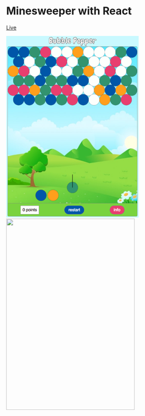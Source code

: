 # Minesweeper with React

[Live](http://reedwilliams24.github.io/Minesweeper)

<div>
  <img src="https://raw.githubusercontent.com/reedwilliams24/bubblePopper/master/docs/screen_shot_1.png" width='355' height='486'>
  <img src="https://raw.githubusercontent.com/reedwilliams24/bubblePopper/master/docs/minesweeper.gif" width='344' height='512'>
</div>
